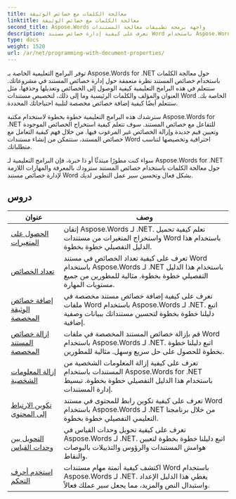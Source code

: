 ```yaml
---
title: معالجة الكلمات مع خصائص الوثيقة
linktitle: معالجة الكلمات مع خصائص الوثيقة
second_title: Aspose.Words واجهة برمجة تطبيقات معالجة المستندات
description: تعرف على كيفية إدارة خصائص مستند Word باستخدام Aspose.Words لـ .NET. ترشدك البرامج التعليمية عبر الميزات المتنوعة مثل خصائص القراءة والكتابة وتخصيص الخصائص الافتراضية.
type: docs
weight: 1520
url: /ar/net/programming-with-document-properties/
---
```

توفر البرامج التعليمية الخاصة بـ Aspose.Words for .NET حول معالجة الكلمات باستخدام خصائص المستند نظرة متعمقة حول إدارة خصائص المستند في مشروعاتك. ستتعلم في هذه البرامج التعليمية كيفية الوصول إلى الخصائص وتعديلها وحذفها، مثل العنوان والمؤلف والكلمات الرئيسية وما إلى ذلك، لتخصيص مستندات Word الخاصة بك. ستتعلم أيضًا كيفية إضافة خصائص مخصصة لتلبية احتياجاتك المحددة.

سترشدك هذه البرامج التعليمية خطوة بخطوة لاستخدام مكتبة Aspose.Words for .NET للتفاعل مع خصائص المستند. سوف تتعلم كيفية استخراج الخصائص الموجودة وتعيين قيم جديدة وإزالة الخصائص غير المرغوب فيها. من خلال فهم كيفية التعامل مع خصائص المستند، ستتمكن من إنشاء مستندات Word احترافية وتخصيصها لتناسب متطلباتك.

سواء كنت مطورًا مبتدئًا أو ذا خبرة، فإن البرامج التعليمية لـ Aspose.Words for .NET حول معالجة الكلمات باستخدام خصائص المستند ستزودك بالمعرفة والمهارات اللازمة لإدارة خصائص مستند Word بشكل فعال وتحسين سير عمل التطوير لديك.

 ## دروس
| عنوان | وصف |
| --- | --- |
| [الحصول على المتغيرات](./get-variables/) | إتقان Aspose.Words لـ .NET. تعلم كيفية تحميل واستخراج المتغيرات من مستندات Word باستخدام هذا الدليل التفصيلي خطوة بخطوة. |
| [تعداد الخصائص](./enumerate-properties/) | تعرف على كيفية تعداد الخصائص في مستند Word باستخدام Aspose.Words لـ .NET باستخدام هذا الدليل التفصيلي خطوة بخطوة. مثالية للمطورين من جميع مستويات المهارة. |
| [إضافة خصائص الوثيقة المخصصة](./add-custom-document-properties/) | تعرف على كيفية إضافة خصائص مستند مخصصة في ملفات Word باستخدام Aspose.Words لـ .NET. اتبع دليلنا خطوة بخطوة لتحسين مستنداتك ببيانات وصفية إضافية. |
| [إزالة خصائص المستند المخصصة](./remove-custom-document-properties/) | قم بإزالة خصائص المستند المخصصة في ملفات Word باستخدام Aspose.Words لـ .NET. اتبع دليلنا خطوة بخطوة للحصول على حل سريع وسهل. مثالية للمطورين. |
| [إزالة المعلومات الشخصية](./remove-personal-information/) | تعرف على كيفية إزالة المعلومات الشخصية من المستندات باستخدام Aspose.Words for .NET باستخدام هذا الدليل التفصيلي خطوة بخطوة. تبسيط إدارة المستندات. |
| [تكوين الارتباط إلى المحتوى](./configuring-link-to-content/) | تعرف على كيفية تكوين رابط للمحتوى في مستند Word باستخدام Aspose.Words لـ .NET من خلال برنامجنا التعليمي التفصيلي خطوة بخطوة. |
| [التحويل بين وحدات القياس](./convert-between-measurement-units/) | تعرف على كيفية تحويل وحدات القياس في Aspose.Words لـ .NET. اتبع دليلنا خطوة بخطوة لتعيين هوامش المستندات والرؤوس والتذييلات بالبوصات والنقاط. |
| [استخدم أحرف التحكم](./use-control-characters/) | اكتشف كيفية أتمتة مهام مستندات Word باستخدام Aspose.Words لـ .NET. يغطي هذا الدليل الإعداد واستبدال النص والمزيد، مما يجعل سير عملك فعالاً. |